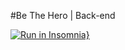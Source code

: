 #Be The Hero | Back-end

[![Run in Insomnia}](https://insomnia.rest/images/run.svg)](https://insomnia.rest/run/?label=Be%20The%20Hero%20%7C%20Back-end&uri=https%3A%2F%2Fraw.githubusercontent.com%2Fonlyreynaldo%2Fbethehero-backend%2Fmaster%2Finsomnia.json)
